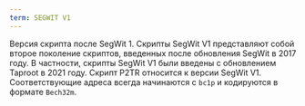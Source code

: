 ```yaml
---
term: SEGWIT V1
---
```


Версия скрипта после SegWit 1. Скрипты SegWit V1 представляют собой второе поколение скриптов, введенных после обновления SegWit в 2017 году. В частности, скрипты SegWit V1 были введены с обновлением Taproot в 2021 году. Скрипт P2TR относится к версии SegWit V1. Соответствующие адреса всегда начинаются с `bc1p` и кодируются в формате `Bech32m`.
